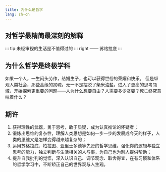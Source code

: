 ```yaml
---
title: 为什么是哲学
lang: zh-cn
---
```


## 对哲学最精简最深刻的解释

::: tip
未经审视的生活是不值得过的
::: right
—— 苏格拉底
:::


## 为什么哲学是终极学科

如果一个人，一生闷头劳作，结婚生子，也可以获得世俗的荣耀和快乐。
但是纵观人类社会，那些高级的灵魂，无一不是摆脱了柴米油盐，进入了更高的思考领域，开始探索更重要的问题——人为什么想要自由？人需要多少贪婪？死亡终究意味着什么？

## 期许

1. 获得理性的武器，勇于思考，敢于质疑，成为认真推论的怀疑者；
2. 锻炼出思维的复杂性，理解人类思想是如何一步一步的发展成今天的样子，人类的思维又是怎样变得越来越复杂的；
3. 运用苏格拉底、柏拉图、亚里士多德等先贤的哲学思维，强化你的逻辑与独立思考的能力，独立判断与生活相关的人与事，为自己也为别人提供帮助；
4. 提升自我批判的觉悟，深入认识自己、调节观念、取舍得宜，在有习惯和体系的哲学学习中，不断矫正自己的世界观与人生观。



